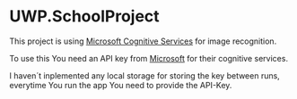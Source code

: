# UWP.SchoolProject
This project is using [Microsoft Cognitive Services](https://docs.microsoft.com/sv-se/azure/cognitive-services/welcome) for image recognition. 

To use this You need an API key from [Microsoft](https://docs.microsoft.com/sv-se/azure/cognitive-services/welcome) for their cognitive services.

I haven´t inplemented any local storage for storing the key between runs, everytime You run the app You need to provide the API-Key.
